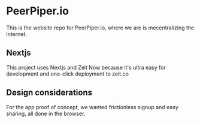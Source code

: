 # PeerPiper.io

This is the website repo for PeerPiper.io, where we are is mecentralizing the internet.

## Nextjs

This project uses Nextjs and Zeit Now because it's ultra easy for development 
and one-click deployment to zeit.co

## Design considerations

For the app proof of concept, we wanted frictionless signup and easy sharing, all done in the browser.


